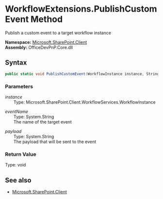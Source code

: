 # WorkflowExtensions.PublishCustomEvent Method  
Publish a custom event to a target workflow instance  

**Namespace:** [Microsoft.SharePoint.Client](Microsoft.SharePoint.Client.md)  
**Assembly:** OfficeDevPnP.Core.dll  
## Syntax
```C#
public static void PublishCustomEvent(WorkflowInstance instance, String eventName, String payload)
```
### Parameters
*instance*  
&emsp;&emsp;Type: Microsoft.SharePoint.Client.WorkflowServices.WorkflowInstance  

*eventName*  
&emsp;&emsp;Type: System.String  
&emsp;&emsp;The name of the target event  

*payload*  
&emsp;&emsp;Type: System.String  
&emsp;&emsp;The payload that will be sent to the event  

### Return Value
Type: void  

## See also
- [Microsoft.SharePoint.Client](Microsoft.SharePoint.Client.md)
